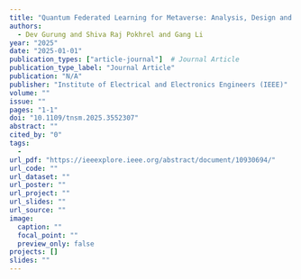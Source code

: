 ```yaml
---
title: "Quantum Federated Learning for Metaverse: Analysis, Design and Implementation"
authors:
  - Dev Gurung and Shiva Raj Pokhrel and Gang Li
year: "2025"
date: "2025-01-01"
publication_types: ["article-journal"]  # Journal Article
publication_type_label: "Journal Article"
publication: "N/A"
publisher: "Institute of Electrical and Electronics Engineers (IEEE)"
volume: ""
issue: ""
pages: "1-1"
doi: "10.1109/tnsm.2025.3552307"
abstract: ""
cited_by: "0"
tags:
  - 
url_pdf: "https://ieeexplore.ieee.org/abstract/document/10930694/"
url_code: ""
url_dataset: ""
url_poster: ""
url_project: ""
url_slides: ""
url_source: ""
image:
  caption: ""
  focal_point: ""
  preview_only: false
projects: []
slides: ""
---
```


